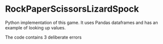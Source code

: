 # RockPaperScissorsLizardSpock
Python implementation of this game. It uses Pandas dataframes and has an example of looking up values.

The code contains 3 deliberate errors 
